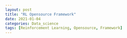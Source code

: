 ```yaml
---
layout: post
title: "RL Opensource Framework"
date: 2021-01-04
categories: Data_science
tags: [Reinforcement Learning, Opensource, Framework]
---
```

